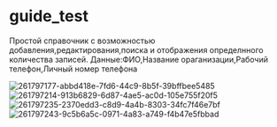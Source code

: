 # guide_test
Простой справочник с возможностью добавления,редактирования,поиска и отображения определнного количества записей.
Данные:ФИО,Название ораганизации,Рабочий телефон,Личный номер телефона


![261797177-abbd418e-7fd6-44c9-8b5f-39bffbee5485](https://github.com/Foxik007/guide_test/assets/85826675/02f546ae-1449-44f0-b995-61970ac32882)
![261797214-913b6829-6d87-4ae5-ac0d-105e755f20f5](https://github.com/Foxik007/guide_test/assets/85826675/113cbd0a-2748-4183-9fb5-459d015a0c51)
![261797235-2370edd3-c8d9-4a4b-8303-34fc7f46e7bf](https://github.com/Foxik007/guide_test/assets/85826675/f5a32eac-c433-48a1-9cf1-f7658617e804)
![261797243-9c5b6a5c-0971-4a83-a749-f4b47e5fbbad](https://github.com/Foxik007/guide_test/assets/85826675/1e6ceb25-d227-4d32-9eeb-4bec7f4cceb1)
